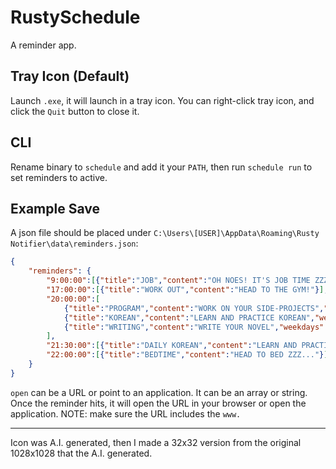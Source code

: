 # RustySchedule

A reminder app.

## Tray Icon (Default)
Launch `.exe`, it will launch in a tray icon. You can right-click tray icon, and click the `Quit` button to close it.

## CLI
Rename binary to `schedule` and add it your `PATH`, then run `schedule run` to set reminders to active.

## Example Save
A json file should be placed under `C:\Users\[USER]\AppData\Roaming\Rusty Notifier\data\reminders.json`:
```json
{
    "reminders": {
        "9:00:00":[{"title":"JOB","content":"OH NOES! IT'S JOB TIME ZZZ..."}],
        "17:00:00":[{"title":"WORK OUT","content":"HEAD TO THE GYM!"}],
        "20:00:00":[
            {"title":"PROGRAM","content":"WORK ON YOUR SIDE-PROJECTS","weekdays":["Mon", "Thu"]},
            {"title":"KOREAN","content":"LEARN AND PRACTICE KOREAN","weekdays":["Tue", "Fri", "Sun"],"open":"C:\\Users\\[USER]\\AppData\\Roaming\\Microsoft\\Windows\\Start Menu\\Programs\\Anki.lnk"},
            {"title":"WRITING","content":"WRITE YOUR NOVEL","weekdays":["Wed", "Sat"]}
        ],
        "21:30:00":[{"title":"DAILY KOREAN","content":"LEARN AND PRACTICE KOREAN","open":"C:\\Users\\[USER]\\AppData\\Roaming\\Microsoft\\Windows\\Start Menu\\Programs\\Anki.lnk"}],
        "22:00:00":[{"title":"BEDTIME","content":"HEAD TO BED ZZZ..."}]
    }
}
```

`open` can be a URL or point to an application. It can be an array or string.
Once the reminder hits, it will open the URL in your browser or open the application.
NOTE: make sure the URL includes the `www.`

---
Icon was A.I. generated, then I made a 32x32 version from the original 1028x1028 that the A.I. generated.
